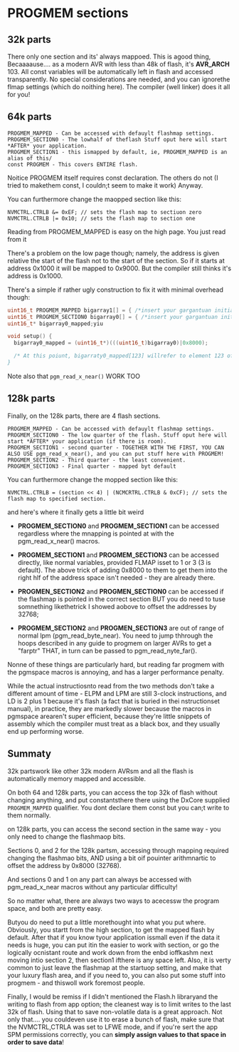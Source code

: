 # PROGMEM sections


## 32k parts
There only one section and its' always mappoed. This is agood thing, Becaaaause....  as a modern AVR with less than 48k of flash, it's __AVR_ARCH__ 103. All const variables will be automatically left in flash and accessed transparently. No special considerations are needed, and you can ignorethe flmap settings (which do noithing here). The compiler (well linker) does it all for you!

## 64k parts
```
PROGMEM_MAPPED - Can be accessed with defauylt flashmap settings.
PROGMEM_SECTION0 - The lowhalf of theflash Stuff oput here will start *AFTER* your application.
PROGMEM_SECTION1 - this ismapped by default, ie, PROGMEM_MAPPED is an alias of this/
const PROGMEM - This covers ENTIRE flash.
```
Noitice PROGMEM itself requires const declaration. The others do not (I tried to makethem const, I couldn;t seem to make it work) Anyway.

You can furthermore change the maopped section like this:
```
NVMCTRL.CTRLB &= 0xEF; // sets the flash map to sectiuon zero
NVMCTRL.CTRLB |= 0x10; // sets the flash map to section one
```

Reading from PROGMEM_MAPPED is easy on the high page. You just read from it

There's a problem on the low page though; namely, the address is given relative the start of the flash not to the start of the section. So if it starts at address 0x1000 it will be mapped to 0x9000.
But the compiler still thinks it's address is 0x1000.

There's a simple if rather ugly construction to fix it with minimal overhead though:
```c
uint16_t PROGMEM_MAPPED bigarray1[] = { /*insert your gargantuan initializer here, Iwas testing this to make sure I understood it with a few 4096 element arrays of uint16_t's.*/ };
uint16_t PROGMEM_SECTION0 bigarray0[] = { /*insert your gargantuan initializer here, Iwas testing this to make sure I understood it with a few 4096 element arrays of uint16_t's.*/ };
uint16_t* bigarray0_mapped;yiu

void setup() {
  bigarray0_mapped = (uint16_t*)(((uint16_t)bigarray0)|0x8000);

  /* At this poiunt, bigarraty0_mapped[123] willrefer to element 123 of the array. Similar approaches with pointer magic can achieve the same thing for other types of variables. It's just slightly cleaner when they're tables.
}
```

Note also that `pgm_read_x_near()` WORK TOO


## 128k parts
Finally, on the 128k parts, there are 4 flash sections.
```
PROGMEM_MAPPED - Can be accessed with defauylt flashmap settings.
PROGMEM_SECTION0 - The low quarter of the flash. Stuff oput here will start *AFTER* your application (if there is room).
PROGMEM_SECTION1 - second quarter - TOGETHER WITH THE FIRST, YOU CAN ALSO USE pgm_read_x_near(), and you can put stuff here with PROGMEM!
PROGMEM_SECTION2 - Third quarter - the least convenient.
PROGMEM_SECTION3 - Final quarter - mapped byt default
```

You can furthermore change the mopped section like this:
```
NVMCTRL.CTRLB = (section << 4) | (NCMCRTRL.CTRLB & 0xCF); // sets the flash map to specified section.
```

and here's where it finally gets a little bit weird

* **PROGMEM_SECTION0** and **PROGMEM_SECTION1** can be accessed regardless where the mnapping is pointed at with the pgm_read_x_near() macros.

* **PROGMEM_SECTION1** and **PROGMEM_SECTION3** can be accessed directly, like normal variables, provided FLMAP isset to 1 or 3 (3 is default). The above trick of adding 0x8000 to them to get them into the right hlf of the address space isn't needed - they are already there.

* **PROGMEN_SECTION2** and **PROGMEN_SECTION0** can be accessed if the flashmap is pointed in the correct section BUT you do need to tuse somnething likethetrick I showed aobove to offset the addresses by 32768;

* **PROGMEM_SECTION2** and **PROGMEN_SECTION3** are out of range of normal lpm (pgm_read_byte_near). You need to jump thhrough the hoops described in any guide to progmem on larger AVRs to get a "farptr" THAT, in turn can be passed to pgm_read_nyte_far().

Nonne of these things are particularly hard, but reading far progmem with the pgmspace macros is annoying, and has a larger performance penalty.

While the actual instructiosnto read from the two methods don't take a different amount of time - ELPM and LPM are still 3-clock instructions, and LD is 2 plus 1 because it's flash (a fact that is buried in thei nstructionset manual), in practice, they are markedly slower because the macros in pgmspace arearen't super efficient, because they're little snippets of assembly which the compiler must treat as a black box, and they usually end up performing worse.

## Summaty
32k partswork like other 32k modern AVRsm and all the flash is automatically memory mapped and accessible.

On both 64 and 128k parts, you can access the top 32k of flash without changing anything, and put constantsthere there using the DxCore supplied `PROGMEM_MAPPED` qualifier. You dont declare them const but you can;t write to them normally.

on 128k parts, you can access the second section in the same way - you only need to change the flashmaop bits.

Sections 0, and 2 for the 128k partsm, accessing through mapping required changing the flashmao bits, AND using a bit oif pouinter arithmnartic to offset the address by 0x8000 (32768).

And sections 0 and 1 on any part can always be accessed with pgm_read_x_near macros without any particular difficulty!

So no matter what, there are always two ways to acecessw the program space, and both are pretty easy.

Butyou do need to put a little morethought into what you put where. Obviously, you startt from the high section, to get the mapped flash by default. After that if you know tyour application issmall even if the data it needs is huge, you can put itin the easier to work with section, or go the logically ocnistant route and work down from the enbd ioffkashm next moving intio section 2, then section1 ifthere is any space left. Also, it is verty common to just leave the flashmap at the startuop setting, and make that your luxury flash area, and if you need to, you can also put some stuff into progmem - and thiswoll work foremost people.

Finally, I would be remiss if I didn't mentioned the Flash.h libraryand the writing to flash from app option; the cleanest way is to limit writes to the last 32k of flash. Using that to save non-volatile data is a great approach. Not only that.... you couldeven use it to erase a bunch of flash, make sure that the NVMCTRL,CTRLA was set to LFWE mode, and if you're sert the app SPM permissions correctly, you can **simply assign values to that space in order to save data**!

